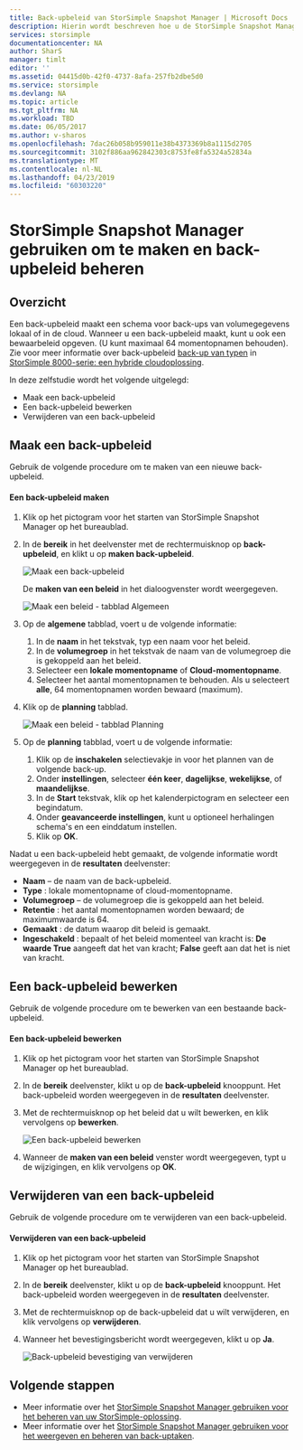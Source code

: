 ```yaml
---
title: Back-upbeleid van StorSimple Snapshot Manager | Microsoft Docs
description: Hierin wordt beschreven hoe u de StorSimple Snapshot Manager MMC-module om te maken en beheren van de back-upbeleid dat geplande back-ups beheren.
services: storsimple
documentationcenter: NA
author: SharS
manager: timlt
editor: ''
ms.assetid: 04415d0b-42f0-4737-8afa-257fb2dbe5d0
ms.service: storsimple
ms.devlang: NA
ms.topic: article
ms.tgt_pltfrm: NA
ms.workload: TBD
ms.date: 06/05/2017
ms.author: v-sharos
ms.openlocfilehash: 7dac26b058b959011e38b4373369b8a1115d2705
ms.sourcegitcommit: 3102f886aa962842303c8753fe8fa5324a52834a
ms.translationtype: MT
ms.contentlocale: nl-NL
ms.lasthandoff: 04/23/2019
ms.locfileid: "60303220"
---
```

# <a name="use-storsimple-snapshot-manager-to-create-and-manage-backup-policies"></a>StorSimple Snapshot Manager gebruiken om te maken en back-upbeleid beheren
## <a name="overview"></a>Overzicht
Een back-upbeleid maakt een schema voor back-ups van volumegegevens lokaal of in de cloud. Wanneer u een back-upbeleid maakt, kunt u ook een bewaarbeleid opgeven. (U kunt maximaal 64 momentopnamen behouden). Zie voor meer informatie over back-upbeleid [back-up van typen](storsimple-what-is-snapshot-manager.md#backup-types-and-backup-policies) in [StorSimple 8000-serie: een hybride cloudoplossing](storsimple-overview.md).

In deze zelfstudie wordt het volgende uitgelegd:

* Maak een back-upbeleid
* Een back-upbeleid bewerken
* Verwijderen van een back-upbeleid

## <a name="create-a-backup-policy"></a>Maak een back-upbeleid
Gebruik de volgende procedure om te maken van een nieuwe back-upbeleid.

#### <a name="to-create-a-backup-policy"></a>Een back-upbeleid maken
1. Klik op het pictogram voor het starten van StorSimple Snapshot Manager op het bureaublad.
2. In de **bereik** in het deelvenster met de rechtermuisknop op **back-upbeleid**, en klikt u op **maken back-upbeleid**.

    ![Maak een back-upbeleid](./media/storsimple-snapshot-manager-manage-backup-policies/HCS_SSM_Create_BU_policy.png)

    De **maken van een beleid** in het dialoogvenster wordt weergegeven.

    ![Maak een beleid - tabblad Algemeen](./media/storsimple-snapshot-manager-manage-backup-policies/HCS_SSM_Create_policy_general.png)
3. Op de **algemene** tabblad, voert u de volgende informatie:

   1. In de **naam** in het tekstvak, typ een naam voor het beleid.
   2. In de **volumegroep** in het tekstvak de naam van de volumegroep die is gekoppeld aan het beleid.
   3. Selecteer een **lokale momentopname** of **Cloud-momentopname**.
   4. Selecteer het aantal momentopnamen te behouden. Als u selecteert **alle**, 64 momentopnamen worden bewaard (maximum).
4. Klik op de **planning** tabblad.

    ![Maak een beleid - tabblad Planning](./media/storsimple-snapshot-manager-manage-backup-policies/HCS_SSM_Create_policy_schedule.png)
5. Op de **planning** tabblad, voert u de volgende informatie:

   1. Klik op de **inschakelen** selectievakje in voor het plannen van de volgende back-up.
   2. Onder **instellingen**, selecteer **één keer**, **dagelijkse**, **wekelijkse**, of **maandelijkse**.
   3. In de **Start** tekstvak, klik op het kalenderpictogram en selecteer een begindatum.
   4. Onder **geavanceerde instellingen**, kunt u optioneel herhalingen schema's en een einddatum instellen.
   5. Klik op **OK**.

Nadat u een back-upbeleid hebt gemaakt, de volgende informatie wordt weergegeven in de **resultaten** deelvenster:

* **Naam** – de naam van de back-upbeleid.
* **Type** : lokale momentopname of cloud-momentopname.
* **Volumegroep** – de volumegroep die is gekoppeld aan het beleid.
* **Retentie** : het aantal momentopnamen worden bewaard; de maximumwaarde is 64.
* **Gemaakt** : de datum waarop dit beleid is gemaakt.
* **Ingeschakeld** : bepaalt of het beleid momenteel van kracht is: **De waarde True** aangeeft dat het van kracht; **False** geeft aan dat het is niet van kracht.

## <a name="edit-a-backup-policy"></a>Een back-upbeleid bewerken
Gebruik de volgende procedure om te bewerken van een bestaande back-upbeleid.

#### <a name="to-edit-a-backup-policy"></a>Een back-upbeleid bewerken
1. Klik op het pictogram voor het starten van StorSimple Snapshot Manager op het bureaublad.
2. In de **bereik** deelvenster, klikt u op de **back-upbeleid** knooppunt. Het back-upbeleid worden weergegeven in de **resultaten** deelvenster.
3. Met de rechtermuisknop op het beleid dat u wilt bewerken, en klik vervolgens op **bewerken**.

    ![Een back-upbeleid bewerken](./media/storsimple-snapshot-manager-manage-backup-policies/HCS_SSM_Edit_BU_policy.png)
4. Wanneer de **maken van een beleid** venster wordt weergegeven, typt u de wijzigingen, en klik vervolgens op **OK**.

## <a name="delete-a-backup-policy"></a>Verwijderen van een back-upbeleid
Gebruik de volgende procedure om te verwijderen van een back-upbeleid.

#### <a name="to-delete-a-backup-policy"></a>Verwijderen van een back-upbeleid
1. Klik op het pictogram voor het starten van StorSimple Snapshot Manager op het bureaublad.
2. In de **bereik** deelvenster, klikt u op de **back-upbeleid** knooppunt. Het back-upbeleid worden weergegeven in de **resultaten** deelvenster.
3. Met de rechtermuisknop op de back-upbeleid dat u wilt verwijderen, en klik vervolgens op **verwijderen**.
4. Wanneer het bevestigingsbericht wordt weergegeven, klikt u op **Ja**.

    ![Back-upbeleid bevestiging van verwijderen](./media/storsimple-snapshot-manager-manage-backup-policies/HCS_SSM_Delete_BU_policy.png)

## <a name="next-steps"></a>Volgende stappen
* Meer informatie over het [StorSimple Snapshot Manager gebruiken voor het beheren van uw StorSimple-oplossing](storsimple-snapshot-manager-admin.md).
* Meer informatie over het [StorSimple Snapshot Manager gebruiken voor het weergeven en beheren van back-uptaken](storsimple-snapshot-manager-manage-backup-jobs.md).
